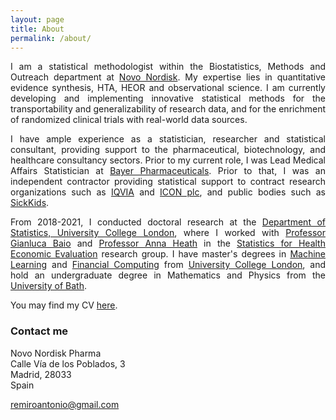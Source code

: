 ```yaml
---
layout: page
title: About
permalink: /about/
---
```


<p align="justify">I am a statistical methodologist within the Biostatistics, Methods and Outreach department at <a href="https://novonordisk.com/">Novo Nordisk</a>. My expertise lies in quantitative evidence synthesis, HTA, HEOR and observational science. I am currently developing and implementing innovative statistical methods for the transportability and generalizability of research data, and for the enrichment of randomized clinical trials with real-world data sources.</p>  

<p align="justify">I have ample experience as a statistician, researcher and statistical consultant, providing support to the pharmaceutical, biotechnology, and healthcare consultancy sectors. Prior to my current role, I was Lead Medical Affairs Statistician at <a href="https://pharma.bayer.com/">Bayer Pharmaceuticals</a>. Prior to that, I was an independent contractor providing statistical support to contract research organizations such as <a href="https://www.iqvia.com/">IQVIA</a> and <a href="https://www.iconplc.com/">ICON plc</a>, and public bodies such as <a href="https://www.sickkids.ca/">SickKids</a>.</p> 

<p align="justify">From 2018-2021, I conducted doctoral research at the <a href="https://www.ucl.ac.uk/statistics/">Department of Statistics, University College London</a>, where I worked with <a href="http://www.statistica.it/gianluca/">Professor Gianluca Baio</a> and <a href="https://sites.google.com/site/annaheathstats/">Professor Anna Heath</a> in the <a href="https://egon.stats.ucl.ac.uk/research/statistics-health-economics/">Statistics for Health Economic Evaluation</a> research group. I have master's degrees in <a href="http://www.cs.ucl.ac.uk/prospective_students/msc_machine_learning/">Machine Learning</a> and <a href="https://www.ucl.ac.uk/prospective-students/graduate/research-degrees/financial-computing-mres-mphil-phd">Financial Computing</a> from <a href="http://www.ucl.ac.uk">University College London</a>, and hold an undergraduate degree in Mathematics and Physics from the <a href="https://www.bath.ac.uk/">University of Bath</a>.</p>

You may find my CV [here](http://remiroazocar.com/remiroazocar_CV_2024.pdf).

### Contact me

Novo Nordisk Pharma<br/>
Calle Vía de los Poblados, 3<br/>
Madrid, 28033<br/>
Spain<br/>

[remiroantonio@gmail.com](mailto:remiroantonio@gmail.com)<br/>

